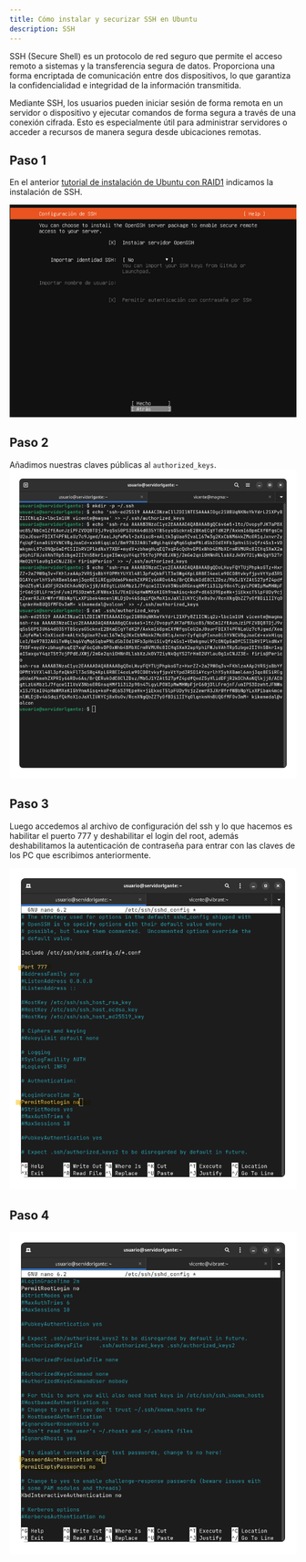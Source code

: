 ```yaml
---
title: Cómo instalar y securizar SSH en Ubuntu
description: SSH
---
```


SSH (Secure Shell) es un protocolo de red seguro que permite el acceso remoto a sistemas y la transferencia segura de datos. Proporciona una forma encriptada de comunicación entre dos dispositivos, lo que garantiza la confidencialidad e integridad de la información transmitida.

Mediante SSH, los usuarios pueden iniciar sesión de forma remota en un servidor o dispositivo y ejecutar comandos de forma segura a través de una conexión cifrada. Esto es especialmente útil para administrar servidores o acceder a recursos de manera segura desde ubicaciones remotas.

## Paso 1

En el anterior [tutorial de instalación de Ubuntu con RAID1](guides/ubuntu.md) indicamos la instalación de SSH.

![img](../../../assets/ssh/ssh1.png)

## Paso 2

Añadimos nuestras claves públicas al `authorized_keys`.
![img](../../../assets/ssh/ssh2.png)

## Paso 3

Luego accedemos al archivo de configuración del ssh y lo que hacemos es habilitar el puerto 777 y deshabilitar el login del root, además deshabilitamos la autenticación de contraseña para entrar con las claves de los PC que escribimos anteriormente.

![img](../../../assets/ssh/ssh3.png)

## Paso 4

![img](../../../assets/ssh/ssh4.png)

